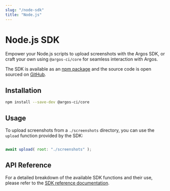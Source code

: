 ```yaml
---
slug: "/node-sdk"
title: "Node.js"
---
```


# Node.js SDK

Empower your Node.js scripts to upload screenshots with the Argos SDK, or craft your own using `@argos-ci/core` for seamless interaction with Argos.

The SDK is available as an [npm package](https://www.npmjs.com/package/@argos-ci/core) and the source code is open sourced on [GitHub](https://github.com/argos-ci/argos-javascript/tree/main/packages/core).

## Installation

```sh
npm install --save-dev @argos-ci/core
```

## Usage

To upload screenshots from a `./screenshots` directory, you can use the `upload` function provided by the SDK:

```js

await upload( root: "./screenshots" );
```

## API Reference

For a detailed breakdown of the available SDK functions and their use, please refer to the [SDK reference documentation](https://js-sdk-reference.argos-ci.com).

